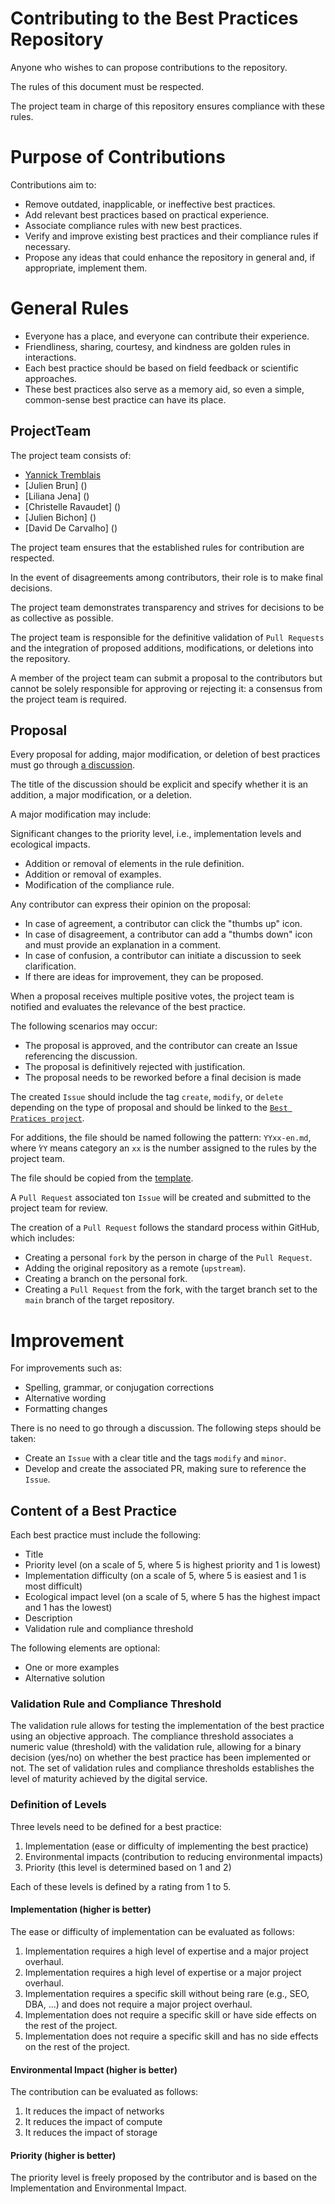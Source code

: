 # Contributing to the Best Practices Repository
Anyone who wishes to can propose contributions to the repository.

The rules of this document must be respected.

The project team in charge of this repository ensures compliance with these rules.

# Purpose of Contributions
Contributions aim to:

- Remove outdated, inapplicable, or ineffective best practices.
- Add relevant best practices based on practical experience.
- Associate compliance rules with new best practices.
- Verify and improve existing best practices and their compliance rules if necessary.
- Propose any ideas that could enhance the repository in general and, if appropriate, implement them.

# General Rules
- Everyone has a place, and everyone can contribute their experience.
- Friendliness, sharing, courtesy, and kindness are golden rules in interactions.
- Each best practice should be based on field feedback or scientific approaches.
- These best practices also serve as a memory aid, so even a simple, common-sense best practice can have its place.


## ProjectTeam

The project team consists of:

- [Yannick Tremblais](https://github.com/ytremblais)
- [Julien Brun] ()
- [Liliana Jena] ()
- [Christelle Ravaudet] ()
- [Julien Bichon] ()
- [David De Carvalho] ()


The project team ensures that the established rules for contribution are respected.

In the event of disagreements among contributors, their role is to make final decisions.

The project team demonstrates transparency and strives for decisions to be as collective as possible.

The project team is responsible for the definitive validation of `Pull Requests` and the integration of proposed additions, modifications, or deletions into the repository.

A member of the project team can submit a proposal to the contributors but cannot be solely responsible for approving or rejecting it: a consensus from the project team is required.



## Proposal

Every proposal for adding, major modification, or deletion of best practices must go through [a discussion](https://github.com/groupe-rocher/GreenIT/API_Green_Score/discussions/categories/bonnes-pratiques).

The title of the discussion should be explicit and specify whether it is an addition, a major modification, or a deletion.

A major modification may include:

Significant changes to the priority level, i.e., implementation levels and ecological impacts.
- Addition or removal of elements in the rule definition.
- Addition or removal of examples.
- Modification of the compliance rule.

Any contributor can express their opinion on the proposal:

- In case of agreement, a contributor can click the "thumbs up" icon.
- In case of disagreement, a contributor can add a "thumbs down" icon and must provide an explanation in a comment.
- In case of confusion, a contributor can initiate a discussion to seek clarification.
- If there are ideas for improvement, they can be proposed.

When a proposal receives multiple positive votes, the project team is notified and evaluates the relevance of the best practice.

The following scenarios may occur:

- The proposal is approved, and the contributor can create an Issue referencing the discussion.
- The proposal is definitively rejected with justification.
- The proposal needs to be reworked before a final decision is made

The created `Issue` should include the tag `create`, `modify`, or `delete` depending on the type of proposal and should be linked to the [`Best Pratices project`](https://github.com/groupe-rocher/GreenIT/API_Green_Score/projects/1).

For additions, the file should be named following the pattern: `YYxx-en.md`, where ̀`YY` means category an `xx` is the number assigned to the rules by the project team.

The file should be copied from the [template](./resources/YY_xxxx_en.md).

A `Pull Request` associated ton  `Issue` will be created and submitted to the project team for review.

The creation of a `Pull Request` follows the standard process within GitHub, which includes:

- Creating a personal `fork` by the person in charge of the `Pull Request`.
- Adding the original repository as a remote (`upstream`).
- Creating a branch on the personal fork.
- Creating a `Pull Request` from the fork, with the target branch set to the `main` branch of the target repository.


# Improvement

For improvements such as:

- Spelling, grammar, or conjugation corrections
- Alternative wording
- Formatting changes

There is no need to go through a discussion. The following steps should be taken:

- Create an `Issue` with a clear title and the tags `modify` and `minor`.
- Develop and create the associated PR, making sure to reference the `Issue`.

## Content of a Best Practice

Each best practice must include the following:

- Title
- Priority level (on a scale of 5, where 5 is highest priority and 1 is lowest)
- Implementation difficulty (on a scale of 5, where 5 is easiest and 1 is most difficult)
- Ecological impact level (on a scale of 5, where 5 has the highest impact and 1 has the lowest)
- Description
- Validation rule and compliance threshold

The following elements are optional:

- One or more examples
- Alternative solution

### Validation Rule and Compliance Threshold

The validation rule allows for testing the implementation of the best practice using an objective approach.
The compliance threshold associates a numeric value (threshold) with the validation rule, allowing for a binary decision (yes/no) on whether the best practice has been implemented or not.
The set of validation rules and compliance thresholds establishes the level of maturity achieved by the digital service.


### Definition of Levels

Three levels need to be defined for a best practice:

1. Implementation (ease or difficulty of implementing the best practice)
2. Environmental impacts (contribution to reducing environmental impacts)
3. Priority (this level is determined based on 1 and 2)

Each of these levels is defined by a rating from 1 to 5.

#### Implementation (higher is better)

The ease or difficulty of implementation can be evaluated as follows:

1. Implementation requires a high level of expertise and a major project overhaul.
2. Implementation requires a high level of expertise or a major project overhaul.
3. Implementation requires a specific skill without being rare (e.g., SEO, DBA, ...) and does not require a major project overhaul.
4. Implementation does not require a specific skill or have side effects on the rest of the project.
5. Implementation does not require a specific skill and has no side effects on the rest of the project.

#### Environmental Impact (higher is better)

The contribution can be evaluated as follows:

1. It reduces the impact of networks
2. It reduces the impact of compute
3. It reduces the impact of storage

#### Priority (higher is better)

The priority level is freely proposed by the contributor and is based on the Implementation and Environmental Impact.